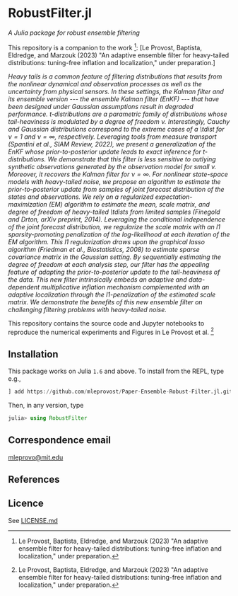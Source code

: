 # RobustFilter.jl

*A Julia package for robust ensemble filtering*



This repository is a companion to the work [^1]: [Le Provost, Baptista, Eldredge, and Marzouk (2023) "An adaptive ensemble filter for heavy-tailed distributions: tuning-free inflation and localization," under preparation.]


*Heavy tails is a common feature of filtering distributions that results from the nonlinear dynamical and observation processes as well as the uncertainty from physical sensors. In these settings, the Kalman filter and its ensemble version --- the ensemble Kalman filter (EnKF) --- that have been designed under Gaussian assumptions result in  degraded performance. t-distributions are a parametric family of distributions whose tail-heaviness is modulated by a degree of freedom $\nu$. Interestingly, Cauchy and Gaussian distributions correspond to the extreme cases of a \tdist for $\nu = 1$ and $\nu = \infty$, respectively. Leveraging tools from measure transport (Spantini et al., SIAM Review, 2022), we present a generalization of the EnKF whose prior-to-posterior update leads to exact inference for t-distributions. We demonstrate that this filter is less sensitive to outlying synthetic observations generated by the observation model for small $\nu$. Moreover, it recovers the Kalman filter for $\nu = \infty$. For nonlinear state-space models with heavy-tailed noise, we propose an algorithm to estimate the prior-to-posterior update from samples of joint forecast distribution of the states and observations. We rely on a regularized expectation-maximization (EM) algorithm to estimate the mean, scale matrix, and degree of freedom of heavy-tailed \tdists from limited samples (Finegold and Drton, arXiv preprint, 2014). Leveraging the conditional independence of the joint forecast distribution, we regularize the scale matrix with an $l1$ sparsity-promoting penalization of the log-likelihood at each iteration of the EM algorithm. This $l1$ regularization draws upon the graphical lasso algorithm (Friedman et al., Biostatistics,  2008) to estimate sparse covariance matrix in the Gaussian setting. By sequentially estimating the degree of freedom at each analysis step, our filter has the appealing feature of  adapting the prior-to-posterior update to the tail-heaviness of the data. This new filter intrinsically embeds an adaptive and data-dependent multiplicative inflation mechanism complemented with an adaptive localization through the $l1$-penalization of the estimated scale matrix. We demonstrate the benefits of this new ensemble filter on challenging filtering problems with heavy-tailed noise.*


This repository contains the source code and Jupyter notebooks to reproduce the numerical experiments and Figures in Le Provost et al. [^1]


## Installation

This package works on Julia `1.6` and above. To install from the REPL, type
e.g.,
```julia
] add https://github.com/mleprovost/Paper-Ensemble-Robust-Filter.jl.git
```

Then, in any version, type
```julia
julia> using RobustFilter
```

## Correspondence email
[mleprovo@mit.edu](mailto:mleprovo@mit.edu)

## References

[^1]: Le Provost, Baptista, Eldredge, and Marzouk (2023) "An adaptive ensemble filter for heavy-tailed distributions: tuning-free inflation and localization," under preparation.

## Licence

See [LICENSE.md](https://github.com/mleprovost/Paper-Ensemble-Robust-Filter.jl/raw/main/LICENSE.md)

